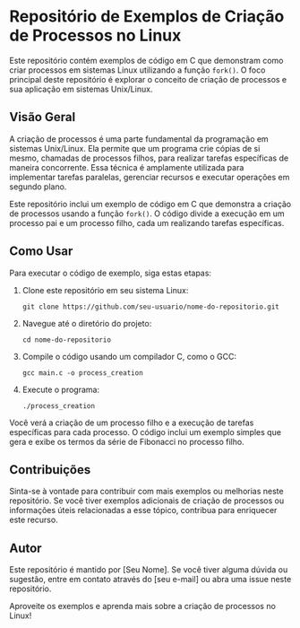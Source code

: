 # Repositório de Exemplos de Criação de Processos no Linux

Este repositório contém exemplos de código em C que demonstram como criar processos em sistemas Linux utilizando a função `fork()`. O foco principal deste repositório é explorar o conceito de criação de processos e sua aplicação em sistemas Unix/Linux.

## Visão Geral

A criação de processos é uma parte fundamental da programação em sistemas Unix/Linux. Ela permite que um programa crie cópias de si mesmo, chamadas de processos filhos, para realizar tarefas específicas de maneira concorrente. Essa técnica é amplamente utilizada para implementar tarefas paralelas, gerenciar recursos e executar operações em segundo plano.

Este repositório inclui um exemplo de código em C que demonstra a criação de processos usando a função `fork()`. O código divide a execução em um processo pai e um processo filho, cada um realizando tarefas específicas.

## Como Usar

Para executar o código de exemplo, siga estas etapas:

1. Clone este repositório em seu sistema Linux:

   ```
   git clone https://github.com/seu-usuario/nome-do-repositorio.git
   ```

2. Navegue até o diretório do projeto:

   ```
   cd nome-do-repositorio
   ```

3. Compile o código usando um compilador C, como o GCC:

   ```
   gcc main.c -o process_creation
   ```

4. Execute o programa:

   ```
   ./process_creation
   ```

Você verá a criação de um processo filho e a execução de tarefas específicas para cada processo. O código inclui um exemplo simples que gera e exibe os termos da série de Fibonacci no processo filho.

## Contribuições

Sinta-se à vontade para contribuir com mais exemplos ou melhorias neste repositório. Se você tiver exemplos adicionais de criação de processos ou informações úteis relacionadas a esse tópico, contribua para enriquecer este recurso.

## Autor

Este repositório é mantido por [Seu Nome]. Se você tiver alguma dúvida ou sugestão, entre em contato através do [seu e-mail] ou abra uma issue neste repositório.

Aproveite os exemplos e aprenda mais sobre a criação de processos no Linux!
